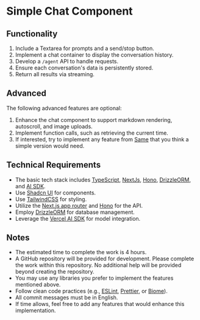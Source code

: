 # Simple Chat Component

## Functionality

1. Include a Textarea for prompts and a send/stop button.
2. Implement a chat container to display the conversation history.
3. Develop a `/agent` API to handle requests.
4. Ensure each conversation's data is persistently stored.
5. Return all results via streaming.

## Advanced

The following advanced features are optional:

1. Enhance the chat component to support markdown rendering, autoscroll, and image uploads.
2. Implement function calls, such as retrieving the current time.
3. If interested, try to implement any feature from [Same](https://same.new) that you think a simple version would need.

## Technical Requirements

- The basic tech stack includes [TypeScript](https://www.typescriptlang.org/), [NextJs](https://nextjs.org/), [Hono](https://hono.dev/), [DrizzleORM](https://orm.drizzle.team/), and [AI SDK](https://sdk.vercel.ai/).
- Use [Shadcn UI](https://ui.shadcn.com/) for components.
- Use [TailwindCSS](https://tailwindcss.com/) for styling.
- Utilize the [Next.js app router](https://nextjs.org/docs/app) and [Hono](https://hono.dev/) for the API.
- Employ [DrizzleORM](https://orm.drizzle.team/) for database management.
- Leverage the [Vercel AI SDK](https://sdk.vercel.ai/) for model integration.

## Notes

- The estimated time to complete the work is 4 hours.
- A GitHub repository will be provided for development. Please complete the work within this repository. No additional help will be provided beyond creating the repository.
- You may use any libraries you prefer to implement the features mentioned above.
- Follow clean code practices (e.g., [ESLint](https://eslint.org/), [Prettier](https://prettier.io/), or [Biome](https://biomejs.dev/)).
- All commit messages must be in English.
- If time allows, feel free to add any features that would enhance this implementation.
